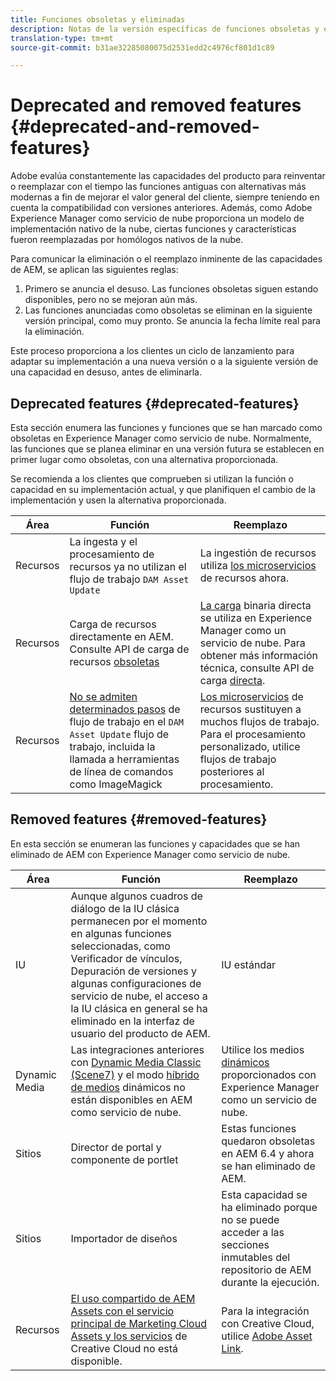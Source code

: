 ```yaml
---
title: Funciones obsoletas y eliminadas
description: Notas de la versión específicas de funciones obsoletas y eliminadas de Adobe Experience Manager como servicio de nube.
translation-type: tm+mt
source-git-commit: b31ae32285080075d2531edd2c4976cf801d1c89

---
```



# Deprecated and removed features {#deprecated-and-removed-features}

Adobe evalúa constantemente las capacidades del producto para reinventar o reemplazar con el tiempo las funciones antiguas con alternativas más modernas a fin de mejorar el valor general del cliente, siempre teniendo en cuenta la compatibilidad con versiones anteriores. Además, como Adobe Experience Manager como servicio de nube proporciona un modelo de implementación nativo de la nube, ciertas funciones y características fueron reemplazadas por homólogos nativos de la nube.

Para comunicar la eliminación o el reemplazo inminente de las capacidades de AEM, se aplican las siguientes reglas:

1. Primero se anuncia el desuso. Las funciones obsoletas siguen estando disponibles, pero no se mejoran aún más.
1. Las funciones anunciadas como obsoletas se eliminan en la siguiente versión principal, como muy pronto. Se anuncia la fecha límite real para la eliminación.

Este proceso proporciona a los clientes un ciclo de lanzamiento para adaptar su implementación a una nueva versión o a la siguiente versión de una capacidad en desuso, antes de eliminarla.

## Deprecated features {#deprecated-features}

Esta sección enumera las funciones y funciones que se han marcado como obsoletas en Experience Manager como servicio de nube. Normalmente, las funciones que se planea eliminar en una versión futura se establecen en primer lugar como obsoletas, con una alternativa proporcionada.

Se recomienda a los clientes que comprueben si utilizan la función o capacidad en su implementación actual, y que planifiquen el cambio de la implementación y usen la alternativa proporcionada.

| Área | Función | Reemplazo |
| ------------ | ------------------ | ----------- |
| Recursos | La ingesta y el procesamiento de recursos ya no utilizan el flujo de trabajo `DAM Asset Update` | La ingestión de recursos utiliza [los microservicios](/help/assets/asset-microservices-overview.md) de recursos ahora. |
| Recursos | Carga de recursos directamente en AEM. Consulte API de carga de recursos [obsoletas](/help/assets/developer-reference-material-apis.md#deprecated-asset-upload-api) | [La carga](/help/assets/add-assets.md) binaria directa se utiliza en Experience Manager como un servicio de nube. Para obtener más información técnica, consulte API de carga [directa](/help/assets/developer-reference-material-apis.md#overview-binary-upload). |
| Recursos | [No se admiten determinados pasos](/help/assets/developer-reference-material-apis.md#post-processing-workflows-steps) de flujo de trabajo en el `DAM Asset Update` flujo de trabajo, incluida la llamada a herramientas de línea de comandos como ImageMagick | [Los microservicios](/help/assets/asset-microservices-overview.md) de recursos sustituyen a muchos flujos de trabajo. Para el procesamiento personalizado, utilice flujos de trabajo [](/help/assets/asset-microservices-configure-and-use.md#post-processing-workflows)posteriores al procesamiento. |

## Removed features {#removed-features}

En esta sección se enumeran las funciones y capacidades que se han eliminado de AEM con Experience Manager como servicio de nube.

| Área | Función | Reemplazo |
| ------------ | ------------------ | ----------- |
| IU | Aunque algunos cuadros de diálogo de la IU clásica permanecen por el momento en algunas funciones seleccionadas, como Verificador de vínculos, Depuración de versiones y algunas configuraciones de servicio de nube, el acceso a la IU clásica en general se ha eliminado en la interfaz de usuario del producto de AEM. | IU estándar |
| Dynamic Media | Las integraciones anteriores con [Dynamic Media Classic (Scene7)](https://helpx.adobe.com/experience-manager/6-5/sites/administering/using/scene7.html) y el modo [híbrido de medios](https://helpx.adobe.com/experience-manager/6-5/assets/using/config-dynamic.html) dinámicos no están disponibles en AEM como servicio de nube. | Utilice los medios [dinámicos](/help/assets/dynamic-media/dynamic-media.md) proporcionados con Experience Manager como un servicio de nube. |
| Sitios | Director de portal y componente de portlet | Estas funciones quedaron obsoletas en AEM 6.4 y ahora se han eliminado de AEM. |
| Sitios | Importador de diseños | Esta capacidad se ha eliminado porque no se puede acceder a las secciones inmutables del repositorio de AEM durante la ejecución. |
| Recursos | [El uso compartido de AEM Assets con el servicio principal de Marketing Cloud Assets y los servicios](https://docs.adobe.com/content/help/en/experience-manager-65/administering/integration/configure-assets-cc-integration.html) de Creative Cloud no está disponible. | Para la integración con Creative Cloud, utilice [Adobe Asset Link](https://helpx.adobe.com/enterprise/using/adobe-asset-link.html). |
